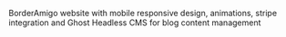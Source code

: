BorderAmigo website with mobile responsive design, animations, stripe integration and Ghost Headless CMS for blog content management
